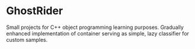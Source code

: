 GhostRider
==========

Small projects for C++ object programming learning purposes. 
Gradually enhanced implementation of container serving as simple, lazy classifier for custom samples. 
